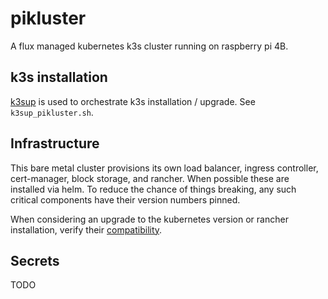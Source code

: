 # pikluster

A flux managed kubernetes k3s cluster running on raspberry pi 4B. 

## k3s installation

[k3sup](https://github.com/alexellis/k3sup) is used to orchestrate k3s installation / upgrade. See `k3sup_pikluster.sh`.

## Infrastructure

This bare metal cluster provisions its own load balancer, ingress controller, cert-manager, block storage, and rancher. When possible these are installed via helm. To reduce the chance of things breaking, any such critical components have their version numbers pinned. 

When considering an upgrade to the kubernetes version or rancher installation, verify their [compatibility](https://artifacthub.io/packages/helm/rancher-stable/rancher).

## Secrets

TODO